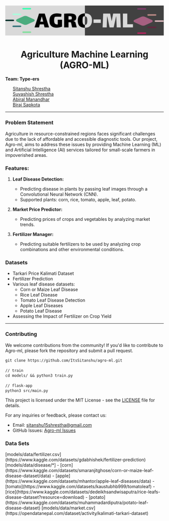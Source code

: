 <p align="center">
  <img src="web/static/images/banner.png" alt="Agro-ml Banner">
</p>

<h1 align="center">Agriculture Machine Learning (AGRO-ML)</h1>

<p>
<b>Team: Type-ers</b><br>
<ul style="list-style:none">
    <li><a href="https://github.com/ItsSitanshu">Sitanshu Shrestha</a></li>
    <li><a href="https://github.com/suvashish26">Suvashish Shrestha</a></li>
    <li><a href="https://github.com/abiral-manandhar">Abiral Manandhar</a></li>
    <li><a href="https://github.com/Krampussss">Biraj Sapkota</a></li>
</ul>
</p>

---

<h3>Problem Statement</h3>
<p>
  Agriculture in resource-constrained regions faces significant challenges due to the lack of affordable and accessible diagnostic tools. Our project, Agro-ml, aims to address these issues by providing Machine Learning (ML) and Artificial Intelligence (AI) services tailored for small-scale farmers in impoverished areas.
</p>

### Features:
1. **Leaf Disease Detection:**
   - Predicting disease in plants by passing leaf images through a Convolutional Neural Network (CNN).
   - Supported plants: corn, rice, tomato, apple, leaf, potato.

2. **Market Price Predictor:**
   - Predicting prices of crops and vegetables by analyzing market trends.

3. **Fertilizer Manager:**
   - Predicting suitable fertilizers to be used by analyzing crop combinations and other environmental conditions.


<h3>Datasets</h3>

- Tarkari Price Kalimati Dataset
- Fertilizer Prediction
- Various leaf disease datasets:
  - Corn or Maize Leaf Disease
  - Rice Leaf Disease
  - Tomato Leaf Disease Detection
  - Apple Leaf Diseases
  - Potato Leaf Disease
- Assessing the Impact of Fertilizer on Crop Yield

---


<h3>Contributing</h3>

We welcome contributions from the community! If you'd like to contribute to Agro-ml, please fork the repository and submit a pull request.

```
git clone https://github.com/ItsSitanshu/agro-ml.git

// train
cd models/ && python3 train.py

// flask-app
python3 src/main.py
```


This project is licensed under the MIT License - see the [LICENSE](LICENSE) file for details.

For any inquiries or feedback, please contact us:
- Email: [sitanshu15shrestha@gmail.com](mailto:sitanshu15shrestha@gmail.com)
- GitHub Issues: [Agro-ml Issues](https://github.com/ItsSitanshu/agro-ml/issues)

<h3>Data Sets</h3>
[models/data/fertilizer.csv](https://www.kaggle.com/datasets/gdabhishek/fertilizer-prediction)
[models/data/disease/*]
- [corn](https://www.kaggle.com/datasets/smaranjitghose/corn-or-maize-leaf-disease-dataset/data)
- [apple](https://www.kaggle.com/datasets/mhantor/apple-leaf-diseases/data)
- [tomato](https://www.kaggle.com/datasets/kaustubhb999/tomatoleaf)
- [rice](https://www.kaggle.com/datasets/dedeikhsandwisaputra/rice-leafs-disease-dataset?resource=download)
- [potato](https://www.kaggle.com/datasets/muhammadardiputra/potato-leaf-disease-dataset)
[models/data/market.csv](https://opendatanepal.com/dataset/activity/kalimati-tarkari-dataset)